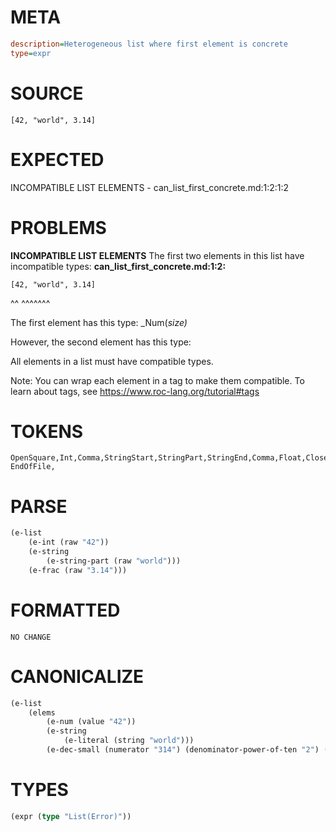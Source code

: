 # META
~~~ini
description=Heterogeneous list where first element is concrete
type=expr
~~~
# SOURCE
~~~roc
[42, "world", 3.14]
~~~
# EXPECTED
INCOMPATIBLE LIST ELEMENTS - can_list_first_concrete.md:1:2:1:2
# PROBLEMS
**INCOMPATIBLE LIST ELEMENTS**
The first two elements in this list have incompatible types:
**can_list_first_concrete.md:1:2:**
```roc
[42, "world", 3.14]
```
 ^^  ^^^^^^^

The first element has this type:
    _Num(_size)_

However, the second element has this type:
    

All elements in a list must have compatible types.

Note: You can wrap each element in a tag to make them compatible.
To learn about tags, see <https://www.roc-lang.org/tutorial#tags>

# TOKENS
~~~zig
OpenSquare,Int,Comma,StringStart,StringPart,StringEnd,Comma,Float,CloseSquare,
EndOfFile,
~~~
# PARSE
~~~clojure
(e-list
	(e-int (raw "42"))
	(e-string
		(e-string-part (raw "world")))
	(e-frac (raw "3.14")))
~~~
# FORMATTED
~~~roc
NO CHANGE
~~~
# CANONICALIZE
~~~clojure
(e-list
	(elems
		(e-num (value "42"))
		(e-string
			(e-literal (string "world")))
		(e-dec-small (numerator "314") (denominator-power-of-ten "2") (value "3.14"))))
~~~
# TYPES
~~~clojure
(expr (type "List(Error)"))
~~~
